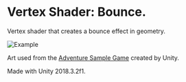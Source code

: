 # Vertex Shader: Bounce.

Vertex shader that creates a bounce effect in geometry.

![Example](example.gif "My goods are the highest quality")

Art used from the [Adventure Sample Game](https://assetstore.unity.com/packages/essentials/tutorial-projects/adventure-sample-game-76216) created by Unity.

Made with Unity 2018.3.2f1.
